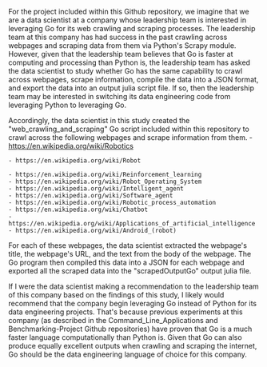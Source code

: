 For the project included within this Github repository, we imagine that we are a data scientist at a company whose leadership team is interested in leveraging Go for its web crawling and scraping processes.  The leadership team at this company has had success in the past crawling across webpages and scraping data from them via Python's Scrapy module.  However, given that the leadership team believes that Go is faster at computing and processing than Python is, the leadership team has asked the data scientist to study whether Go has the same capability to crawl across webpages, scrape information, compile the data into a JSON format, and export the data into an output julia script file.  If so, then the leadership team may be interested in switching its data engineering code from leveraging Python to leveraging Go.

Accordingly, the data scientist in this study created the "web_crawling_and_scraping" Go script included within this repository to crawl across the following webpages and scrape information from them. 
    - https://en.wikipedia.org/wiki/Robotics
    
    - https://en.wikipedia.org/wiki/Robot
    
    - https://en.wikipedia.org/wiki/Reinforcement_learning
    - https://en.wikipedia.org/wiki/Robot_Operating_System
    - https://en.wikipedia.org/wiki/Intelligent_agent
    - https://en.wikipedia.org/wiki/Software_agent
    - https://en.wikipedia.org/wiki/Robotic_process_automation
    - https://en.wikipedia.org/wiki/Chatbot
    - https://en.wikipedia.org/wiki/Applications_of_artificial_intelligence
    - https://en.wikipedia.org/wiki/Android_(robot)
For each of these webpages, the data scientist extracted the webpage's title, the webpage's URL, and the text from the body of the webpage.  The Go program then compiled this data into a JSON for each webpage and exported all the scraped data into the "scrapedOutputGo" output julia file. 

If I were the data scientist making a recommendation to the leadership team of this company based on the findings of this study, I likely would recommend that the company begin leveraging Go instead of Python for its data engineering projects.  That's because previous experiments at this company (as described in the Command_Line_Applications and Benchmarking-Project Github repositories) have proven that Go is a much faster language computationally than Python is.  Given that Go can also produce equally excellent outputs when crawling and scraping the internet, Go should be the data engineering language of choice for this company.
